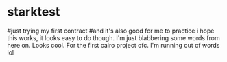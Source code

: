 # starktest
#just trying my first contract
#and it's also good for me to practice
i hope this works, it looks easy to do though. I'm just blabbering some words from here on. Looks cool. For the first cairo project ofc. I'm running out of words lol
